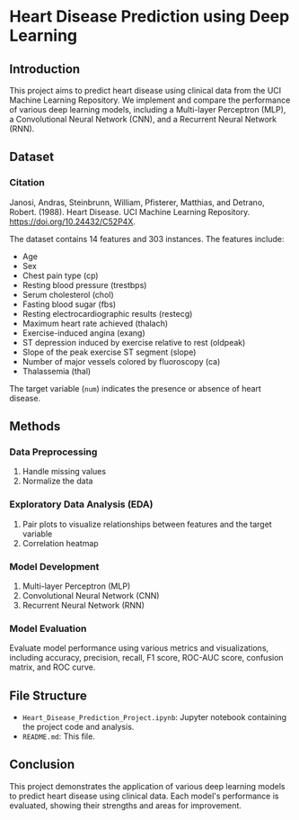 
# Heart Disease Prediction using Deep Learning

## Introduction

This project aims to predict heart disease using clinical data from the UCI Machine Learning Repository. We implement and compare the performance of various deep learning models, including a Multi-layer Perceptron (MLP), a Convolutional Neural Network (CNN), and a Recurrent Neural Network (RNN).

## Dataset

### Citation

Janosi, Andras, Steinbrunn, William, Pfisterer, Matthias, and Detrano, Robert. (1988). Heart Disease. UCI Machine Learning Repository. https://doi.org/10.24432/C52P4X.

The dataset contains 14 features and 303 instances. The features include:

- Age
- Sex
- Chest pain type (cp)
- Resting blood pressure (trestbps)
- Serum cholesterol (chol)
- Fasting blood sugar (fbs)
- Resting electrocardiographic results (restecg)
- Maximum heart rate achieved (thalach)
- Exercise-induced angina (exang)
- ST depression induced by exercise relative to rest (oldpeak)
- Slope of the peak exercise ST segment (slope)
- Number of major vessels colored by fluoroscopy (ca)
- Thalassemia (thal)

The target variable (`num`) indicates the presence or absence of heart disease.

## Methods

### Data Preprocessing

1. Handle missing values
2. Normalize the data

### Exploratory Data Analysis (EDA)

1. Pair plots to visualize relationships between features and the target variable
2. Correlation heatmap

### Model Development

1. Multi-layer Perceptron (MLP)
2. Convolutional Neural Network (CNN)
3. Recurrent Neural Network (RNN)

### Model Evaluation

Evaluate model performance using various metrics and visualizations, including accuracy, precision, recall, F1 score, ROC-AUC score, confusion matrix, and ROC curve.

## File Structure

- `Heart_Disease_Prediction_Project.ipynb`: Jupyter notebook containing the project code and analysis.
- `README.md`: This file.

## Conclusion

This project demonstrates the application of various deep learning models to predict heart disease using clinical data. Each model's performance is evaluated, showing their strengths and areas for improvement.

